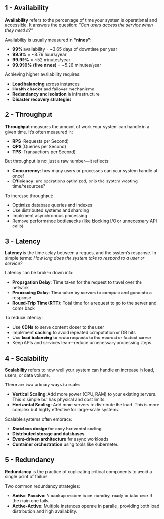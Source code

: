 ## **1 - Availability**

**Availability** refers to the percentage of time your system is operational and accessible. It answers the question: _“Can users access the service when they need it?”_

Availability is usually measured in **“nines”**:
- **99%** availability = ~3.65 days of downtime per year
- **99.9%** = ~8.76 hours/year
- **99.99%** = ~52 minutes/year
- **99.999% (five nines)** = ~5.26 minutes/year

Achieving higher availability requires:
- **Load balancing** across instances
- **Health checks** and failover mechanisms
- **Redundancy and isolation** in infrastructure
- **Disaster recovery strategies**

## **2 - Throughput**

**Throughput** measures the amount of work your system can handle in a given time. It’s often measured in:
- **RPS** (Requests per Second)
- **QPS** (Queries per Second)
- **TPS** (Transactions per Second)

But throughput is not just a raw number—it reflects:
- **Concurrency**: how many users or processes can your system handle at once?
- **Efficiency**: are operations optimized, or is the system wasting time/resources?

To increase throughput:
- Optimize database queries and indexes
- Use distributed systems and sharding
- Implement asynchronous processing
- Remove performance bottlenecks (like blocking I/O or unnecessary API calls)

## **3 - Latency**

**Latency** is the time delay between a request and the system’s response. In simple terms: _How long does the system take to respond to a user or service?_

Latency can be broken down into:
- **Propagation Delay**: Time taken for the request to travel over the network
- **Processing Delay**: Time taken by servers to compute and generate a response
- **Round-Trip Time (RTT)**: Total time for a request to go to the server and come back

To reduce latency:

- Use **CDNs** to serve content closer to the user
- Implement **caching** to avoid repeated computation or DB hits
- Use **load balancing** to route requests to the nearest or fastest server
- Keep APIs and services lean—reduce unnecessary processing steps

## **4 - Scalability**

**Scalability** refers to how well your system can handle an increase in load, users, or data volume.

There are two primary ways to scale:

- **Vertical Scaling**: Add more power (CPU, RAM) to your existing servers. This is simple but has physical and cost limits.    
- **Horizontal Scaling**: Add more servers to distribute the load. This is more complex but highly effective for large-scale systems.

Scalable systems often embrace:

- **Stateless design** for easy horizontal scaling
- **Distributed storage and databases**
- **Event-driven architecture** for async workloads
- **Container orchestration** using tools like Kubernetes

## **5 - Redundancy**

**Redundancy** is the practice of duplicating critical components to avoid a single point of failure.

Two common redundancy strategies:
- **Active-Passive**: A backup system is on standby, ready to take over if the main one fails.
- **Active-Active**: Multiple instances operate in parallel, providing both load distribution and high availability.